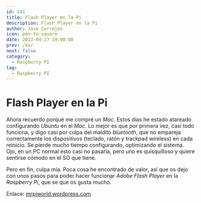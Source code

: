 ```yaml
---
id: 141
title: Flash Player en la Pi
description: Flash Player en la Pi
author: Jose Cerrejon
icon: pen-to-square
date: 2013-04-27 19:00:00
prev: /es/
next: false
category:
  - Raspberry PI
tag:
  - Raspberry PI
---
```


# Flash Player en la Pi


Ahora recuerdo porqué me compré un *Mac*. Estos días he estado atareado configurando *Ubuntu* en el *Mac*. Lo mejor es que por primera vez, casi todo funciona, y digo casi por culpa del maldito *bluetooth*, que no empareja correctamente los dispositivos (teclado, ratón y trackpad wireless) en cada reinicio. Se pierde mucho tiempo configurando, optimizando el sistema. Ojo, en un PC normal esto casi no pasaría, pero uno es quisquilloso y quiere sentirse cómodo en el SO que tiene.

Pero en fin, culpa mía. Poca cosa he encontrado de valor, así que os dejo con unos pasos para poder hacer funcionar *Adobe Flash Player* en la *Raspberry Pi*, que se que os gusta mucho.

Enlace: [mrpiworld.wordpress.com](http://mrpiworld.wordpress.com/2013/04/13/adobe-flash-player-works-on-pi/)